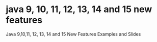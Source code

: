 # java 9, 10, 11, 12, 13, 14 and 15 new features
Java 9,10,11, 12, 13, 14 and 15 New Features Examples and Slides
